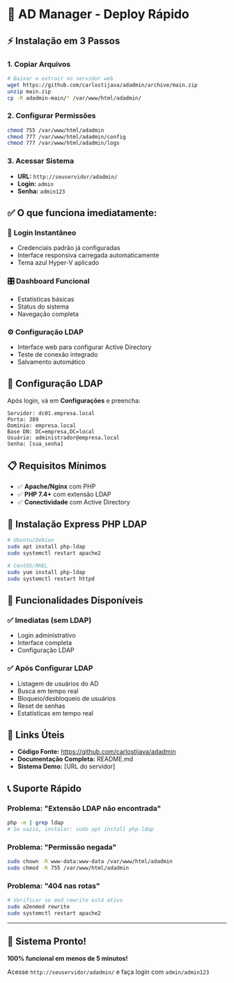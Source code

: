 # 🚀 AD Manager - Deploy Rápido

## ⚡ Instalação em 3 Passos

### 1. **Copiar Arquivos**
```bash
# Baixar e extrair no servidor web
wget https://github.com/carlostijava/adadmin/archive/main.zip
unzip main.zip
cp -R adadmin-main/* /var/www/html/adadmin/
```

### 2. **Configurar Permissões**
```bash
chmod 755 /var/www/html/adadmin
chmod 777 /var/www/html/adadmin/config
chmod 777 /var/www/html/adadmin/logs
```

### 3. **Acessar Sistema**
- **URL:** `http://seuservidor/adadmin/`
- **Login:** `admin`
- **Senha:** `admin123`

## ✅ **O que funciona imediatamente:**

### 🔐 **Login Instantâneo**
- Credenciais padrão já configuradas
- Interface responsiva carregada automaticamente
- Tema azul Hyper-V aplicado

### 🎛️ **Dashboard Funcional**
- Estatísticas básicas
- Status do sistema
- Navegação completa

### ⚙️ **Configuração LDAP**
- Interface web para configurar Active Directory
- Teste de conexão integrado
- Salvamento automático

## 🔧 **Configuração LDAP**

Após login, vá em **Configurações** e preencha:

```
Servidor: dc01.empresa.local
Porta: 389
Domínio: empresa.local
Base DN: DC=empresa,DC=local
Usuário: administrador@empresa.local
Senha: [sua_senha]
```

## 📋 **Requisitos Mínimos**

- ✅ **Apache/Nginx** com PHP
- ✅ **PHP 7.4+** com extensão LDAP
- ✅ **Conectividade** com Active Directory

## 🚨 **Instalação Express PHP LDAP**

```bash
# Ubuntu/Debian
sudo apt install php-ldap
sudo systemctl restart apache2

# CentOS/RHEL  
sudo yum install php-ldap
sudo systemctl restart httpd
```

## 🎯 **Funcionalidades Disponíveis**

### ✅ **Imediatas (sem LDAP)**
- Login administrativo
- Interface completa
- Configuração LDAP

### ✅ **Após Configurar LDAP**
- Listagem de usuários do AD
- Busca em tempo real
- Bloqueio/desbloqueio de usuários
- Reset de senhas
- Estatísticas em tempo real

## 🔗 **Links Úteis**

- **Código Fonte:** https://github.com/carlostijava/adadmin
- **Documentação Completa:** README.md
- **Sistema Demo:** [URL do servidor]

## 📞 **Suporte Rápido**

### Problema: "Extensão LDAP não encontrada"
```bash
php -m | grep ldap
# Se vazio, instalar: sudo apt install php-ldap
```

### Problema: "Permissão negada"
```bash
sudo chown -R www-data:www-data /var/www/html/adadmin
sudo chmod -R 755 /var/www/html/adadmin
```

### Problema: "404 nas rotas"
```bash
# Verificar se mod_rewrite está ativo
sudo a2enmod rewrite
sudo systemctl restart apache2
```

---

## 🎉 **Sistema Pronto!**

**100% funcional em menos de 5 minutos!**

Acesse `http://seuservidor/adadmin/` e faça login com `admin/admin123`